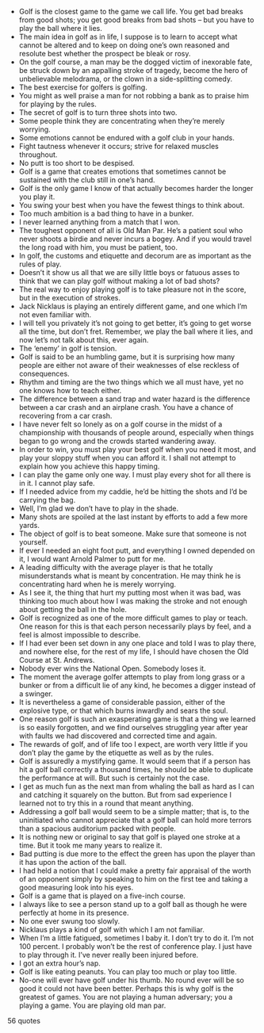 - Golf is the closest game to the game we call life. You get bad breaks from good shots; you get good breaks from bad shots – but you have to play the ball where it lies.
 - The main idea in golf as in life, I suppose is to learn to accept what cannot be altered and to keep on doing one’s own reasoned and resolute best whether the prospect be bleak or rosy.
 - On the golf course, a man may be the dogged victim of inexorable fate, be struck down by an appalling stroke of tragedy, become the hero of unbelievable melodrama, or the clown in a side-splitting comedy.
 - The best exercise for golfers is golfing.
 - You might as well praise a man for not robbing a bank as to praise him for playing by the rules.
 - The secret of golf is to turn three shots into two.
 - Some people think they are concentrating when they’re merely worrying.
 - Some emotions cannot be endured with a golf club in your hands.
 - Fight tautness whenever it occurs; strive for relaxed muscles throughout.
 - No putt is too short to be despised.
 - Golf is a game that creates emotions that sometimes cannot be sustained with the club still in one’s hand.
 - Golf is the only game I know of that actually becomes harder the longer you play it.
 - You swing your best when you have the fewest things to think about.
 - Too much ambition is a bad thing to have in a bunker.
 - I never learned anything from a match that I won.
 - The toughest opponent of all is Old Man Par. He’s a patient soul who never shoots a birdie and never incurs a bogey. And if you would travel the long road with him, you must be patient, too.
 - In golf, the customs and etiquette and decorum are as important as the rules of play.
 - Doesn’t it show us all that we are silly little boys or fatuous asses to think that we can play golf without making a lot of bad shots?
 - The real way to enjoy playing golf is to take pleasure not in the score, but in the execution of strokes.
 - Jack Nicklaus is playing an entirely different game, and one which I’m not even familiar with.
 - I will tell you privately it’s not going to get better, it’s going to get worse all the time, but don’t fret. Remember, we play the ball where it lies, and now let’s not talk about this, ever again.
 - The ‘enemy’ in golf is tension.
 - Golf is said to be an humbling game, but it is surprising how many people are either not aware of their weaknesses of else reckless of consequences.
 - Rhythm and timing are the two things which we all must have, yet no one knows how to teach either.
 - The difference between a sand trap and water hazard is the difference between a car crash and an airplane crash. You have a chance of recovering from a car crash.
 - I have never felt so lonely as on a golf course in the midst of a championship with thousands of people around, especially when things began to go wrong and the crowds started wandering away.
 - In order to win, you must play your best golf when you need it most, and play your sloppy stuff when you can afford it. I shall not attempt to explain how you achieve this happy timing.
 - I can play the game only one way. I must play every shot for all there is in it. I cannot play safe.
 - If I needed advice from my caddie, he’d be hitting the shots and I’d be carrying the bag.
 - Well, I’m glad we don’t have to play in the shade.
 - Many shots are spoiled at the last instant by efforts to add a few more yards.
 - The object of golf is to beat someone. Make sure that someone is not yourself.
 - If ever I needed an eight foot putt, and everything I owned depended on it, I would want Arnold Palmer to putt for me.
 - A leading difficulty with the average player is that he totally misunderstands what is meant by concentration. He may think he is concentrating hard when he is merely worrying.
 - As I see it, the thing that hurt my putting most when it was bad, was thinking too much about how I was making the stroke and not enough about getting the ball in the hole.
 - Golf is recognized as one of the more difficult games to play or teach. One reason for this is that each person necessarily plays by feel, and a feel is almost impossible to describe.
 - If I had ever been set down in any one place and told I was to play there, and nowhere else, for the rest of my life, I should have chosen the Old Course at St. Andrews.
 - Nobody ever wins the National Open. Somebody loses it.
 - The moment the average golfer attempts to play from long grass or a bunker or from a difficult lie of any kind, he becomes a digger instead of a swinger.
 - It is nevertheless a game of considerable passion, either of the explosive type, or that which burns inwardly and sears the soul.
 - One reason golf is such an exasperating game is that a thing we learned is so easily forgotten, and we find ourselves struggling year after year with faults we had discovered and corrected time and again.
 - The rewards of golf, and of life too I expect, are worth very little if you don’t play the game by the etiquette as well as by the rules.
 - Golf is assuredly a mystifying game. It would seem that if a person has hit a golf ball correctly a thousand times, he should be able to duplicate the performance at will. But such is certainly not the case.
 - I get as much fun as the next man from whaling the ball as hard as I can and catching it squarely on the button. But from sad experience I learned not to try this in a round that meant anything.
 - Addressing a golf ball would seem to be a simple matter; that is, to the uninitiated who cannot appreciate that a golf ball can hold more terrors than a spacious auditorium packed with people.
 - It is nothing new or original to say that golf is played one stroke at a time. But it took me many years to realize it.
 - Bad putting is due more to the effect the green has upon the player than it has upon the action of the ball.
 - I had held a notion that I could make a pretty fair appraisal of the worth of an opponent simply by speaking to him on the first tee and taking a good measuring look into his eyes.
 - Golf is a game that is played on a five-inch course.
 - I always like to see a person stand up to a golf ball as though he were perfectly at home in its presence.
 - No one ever swung too slowly.
 - Nicklaus plays a kind of golf with which I am not familiar.
 - When I’m a little fatigued, sometimes I baby it. I don’t try to do it. I’m not 100 percent. I probably won’t be the rest of conference play. I just have to play through it. I’ve never really been injured before.
 - I got an extra hour’s nap.
 - Golf is like eating peanuts. You can play too much or play too little.
 - No-one will ever have golf under his thumb. No round ever will be so good it could not have been better. Perhaps this is why golf is the greatest of games. You are not playing a human adversary; you a playing a game. You are playing old man par.

56 quotes
